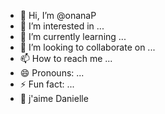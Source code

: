 - 👋 Hi, I’m @onanaP
- 👀 I’m interested in ...
- 🌱 I’m currently learning ...
- 💞️ I’m looking to collaborate on ...
- 📫 How to reach me ...
- 😄 Pronouns: ...
- ⚡ Fun fact: ...
- 🌺 j'aime Danielle 
<!---
onanaP/onanaP is a ✨ special ✨ repository because its `README.md` (this file) appears on your GitHub profile.
You can click the Preview link to take a look at your changes.
--->
